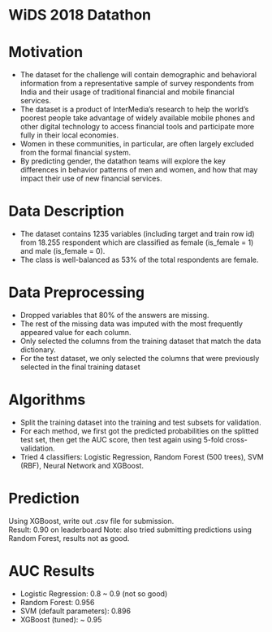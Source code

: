 # WiDS 2018 Datathon 

# Motivation
- The dataset for the challenge will contain demographic and behavioral information from a representative sample of survey respondents from India and their usage of traditional financial and mobile financial services.<br />
- The dataset is a product of InterMedia’s research to help the world’s poorest people take advantage of widely available mobile phones and other digital technology to access financial tools and participate more fully in their local economies.<br />
- Women in these communities, in particular, are often largely excluded from the formal financial system.<br />
- By predicting gender, the datathon teams will explore the key differences in behavior patterns of men and women, and how that may impact their use of new financial services.<br />


# Data Description
- The dataset contains 1235 variables (including target and train row id) from 18.255 respondent which are classified as female (is_female = 1) and male (is_female = 0).<br />
- The class is well-balanced as 53% of the total respondents are female.

# Data Preprocessing
- Dropped variables that 80% of the answers are missing. 
- The rest of the missing data was imputed with the most frequently appeared value for each column.
- Only selected the columns from the training dataset that match the data dictionary.
- For the test dataset, we only selected the columns that were previously selected in the final training dataset

# Algorithms
- Split the training dataset into the training and test subsets for validation. 
- For each method, we first got the predicted probabilities on the splitted test set, then get the AUC score, then test again using 5-fold cross-validation.
- Tried 4 classifiers: Logistic Regression, Random Forest (500 trees), SVM (RBF), Neural Network and XGBoost.

# Prediction
Using XGBoost, write out .csv file for submission. <br />
Result: 0.90 on leaderboard Note: also tried submitting predictions using Random Forest, results not as good.


# AUC Results
- Logistic Regression: 0.8 ~ 0.9 (not so good)
- Random Forest: 0.956
- SVM (default parameters): 0.896
- XGBoost (tuned): ~ 0.95
